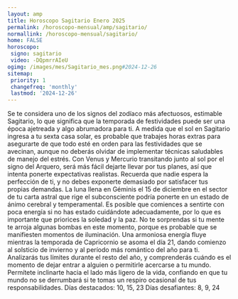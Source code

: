 ```yaml
---
layout: amp
title: Horoscopo Sagitario Enero 2025 
permalink: /horoscopo-mensual/amp/sagitario/
normallink: /horoscopo-mensual/sagitario/
home: FALSE
horoscopo:
 signo: sagitario
 video: -DQpmrrAIeU
ogimg: /images/mes/Sagitario_mes.png#2024-12-26
sitemap:
 priority: 1
 changefreq: 'monthly'
 lastmod: '2024-12-26'
---
```



Se te considera uno de los signos del zodíaco más afectuosos, estimable Sagitario, lo que significa que la temporada de festividades puede ser una época ajetreada y algo abrumadora para ti. A medida que el sol en Sagitario ingresa a tu sexta casa solar, es probable que trabajes horas extras para asegurarte de que todo esté en orden para las festividades que se avecinan, aunque no deberás olvidar de implementar técnicas saludables de manejo del estrés. Con Venus y Mercurio transitando junto al sol por el signo del Arquero, será más fácil dejarte llevar por tus planes, así que intenta ponerte expectativas realistas. Recuerda que nadie espera la perfección de ti, y no debes exponerte demasiado por satisfacer tus propias demandas.
La luna llena en Géminis el 15 de diciembre en el sector de tu carta astral que rige el subconsciente podría ponerte en un estado de ánimo cerebral y temperamental. Es posible que comiences a sentirte con poca energía si no has estado cuidándote adecuadamente, por lo que es importante que priorices la soledad y la paz. No te sorprendas si tu mente te arroja algunas bombas en este momento, porque es probable que se manifiesten momentos de iluminación.
Una armoniosa energía fluye mientras la temporada de Capricornio se asoma el día 21, dando comienzo al solsticio de invierno y al período más romántico del año para ti. Analizarás tus límites durante el resto del año, y comprenderás cuándo es el momento de dejar entrar a alguien o permitirle acercarse a tu mundo. Permítete inclinarte hacia el lado más ligero de la vida, confiando en que tu mundo no se derrumbará si te tomas un respiro ocasional de tus responsabilidades.
Días destacados: 10, 15, 23
Días desafiantes: 8, 9, 24